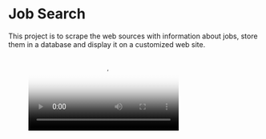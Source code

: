 # Job Search

This project is to scrape the web sources with information about jobs, store them in a database and display it on a customized web site.

<figure class="video_container">
  <video controls="true" allowfullscreen="true" poster="path/to/p.png">
    <source src="path/to/Recording.mp4" type="video/mp4">
  </video>
</figure>
